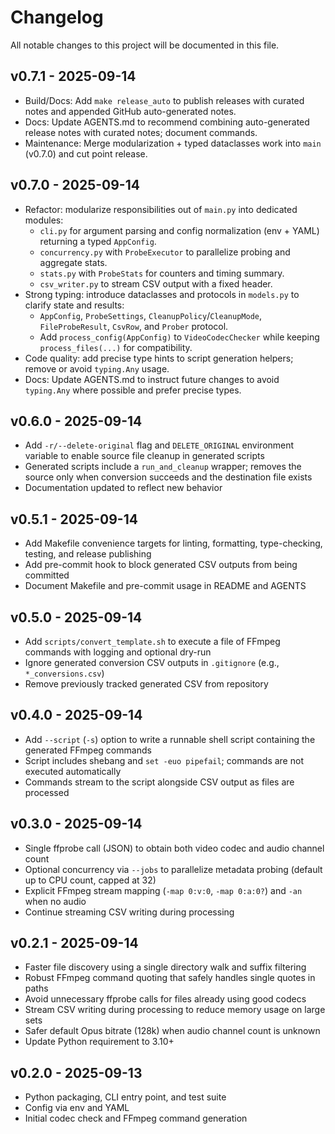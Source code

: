Changelog
=========

All notable changes to this project will be documented in this file.

v0.7.1 - 2025-09-14
-------------------
- Build/Docs: Add `make release_auto` to publish releases with curated notes and appended GitHub auto-generated notes.
- Docs: Update AGENTS.md to recommend combining auto-generated release notes with curated notes; document commands.
- Maintenance: Merge modularization + typed dataclasses work into `main` (v0.7.0) and cut point release.

v0.7.0 - 2025-09-14
-------------------
- Refactor: modularize responsibilities out of `main.py` into dedicated modules:
  - `cli.py` for argument parsing and config normalization (env + YAML) returning a typed `AppConfig`.
  - `concurrency.py` with `ProbeExecutor` to parallelize probing and aggregate stats.
  - `stats.py` with `ProbeStats` for counters and timing summary.
  - `csv_writer.py` to stream CSV output with a fixed header.
- Strong typing: introduce dataclasses and protocols in `models.py` to clarify state and results:
  - `AppConfig`, `ProbeSettings`, `CleanupPolicy`/`CleanupMode`, `FileProbeResult`, `CsvRow`, and `Prober` protocol.
  - Add `process_config(AppConfig)` to `VideoCodecChecker` while keeping `process_files(...)` for compatibility.
- Code quality: add precise type hints to script generation helpers; remove or avoid `typing.Any` usage.
- Docs: Update AGENTS.md to instruct future changes to avoid `typing.Any` where possible and prefer precise types.

v0.6.0 - 2025-09-14
-------------------
- Add `-r/--delete-original` flag and `DELETE_ORIGINAL` environment variable to enable source file cleanup in generated scripts
- Generated scripts include a `run_and_cleanup` wrapper; removes the source only when conversion succeeds and the destination file exists
- Documentation updated to reflect new behavior

v0.5.1 - 2025-09-14
-------------------
- Add Makefile convenience targets for linting, formatting, type-checking, testing, and release publishing
- Add pre-commit hook to block generated CSV outputs from being committed
- Document Makefile and pre-commit usage in README and AGENTS

v0.5.0 - 2025-09-14
-------------------
- Add `scripts/convert_template.sh` to execute a file of FFmpeg commands with logging and optional dry-run
- Ignore generated conversion CSV outputs in `.gitignore` (e.g., `*_conversions.csv`)
- Remove previously tracked generated CSV from repository

v0.4.0 - 2025-09-14
-------------------
- Add `--script` (`-s`) option to write a runnable shell script containing the generated FFmpeg commands
- Script includes shebang and `set -euo pipefail`; commands are not executed automatically
- Commands stream to the script alongside CSV output as files are processed

v0.3.0 - 2025-09-14
-------------------
- Single ffprobe call (JSON) to obtain both video codec and audio channel count
- Optional concurrency via `--jobs` to parallelize metadata probing (default up to CPU count, capped at 32)
- Explicit FFmpeg stream mapping (`-map 0:v:0`, `-map 0:a:0?`) and `-an` when no audio
- Continue streaming CSV writing during processing

v0.2.1 - 2025-09-14
-------------------
- Faster file discovery using a single directory walk and suffix filtering
- Robust FFmpeg command quoting that safely handles single quotes in paths
- Avoid unnecessary ffprobe calls for files already using good codecs
- Stream CSV writing during processing to reduce memory usage on large sets
- Safer default Opus bitrate (128k) when audio channel count is unknown
- Update Python requirement to 3.10+

v0.2.0 - 2025-09-13
-------------------
- Python packaging, CLI entry point, and test suite
- Config via env and YAML
- Initial codec check and FFmpeg command generation
